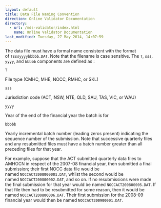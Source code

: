 ```yaml
---
layout: default
title: Data File Naming Convention
direction: Online Validator Documentation
directory:
  - url: /mds-validator/index.html
    name: Online Validator Documentation
last_modified: Tuesday, 27 May 2014, 14:07:59
---
```


The data file must have a formal name consistent with the format of ```Tsssyyyybbbbb.DAT```. Note that the filename is case sensitive. The ```T```, ```sss```, ```yyyy```, and ```bbbbb``` components are defined as :
```
T
```
File type (CMHC, MHE, NOCC, RMHC, or SKL)
```
sss
```
Jurisdiction code (ACT, NSW, NTE, QLD, SAU, TAS, VIC, or WAU)
```
yyyy
```
Year of the end of the financial year the batch is for
```
bbbbb
```
Yearly incremental batch number (leading zeros present) indicating the sequence number of the submission. Note that successive quarterly files and any resubmitted files must have a batch number greater than all preceding files for that year.

For example, suppose that the ACT submitted quarterly data files to AMHOCN in respect of the 2007-08 financial year, then submitted a final submission; their first NOCC data file would be named ```NOCCACT2008000001.DAT```, whilst the second would be named ```NOCCACT200800002.DAT```, and so on. If no resubmissions were made the final submission for that year would be named ```NOCCACT200800005.DAT```. If that file then had to be resubmitted for some reason, then it would be named ```NOCCACT200800006.DAT```. Their first submission for the 2008-09 financial year would then be named ```NOCCACT200900001.DAT```.

<p>&nbsp;</p>
